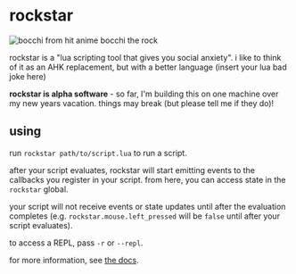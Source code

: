 # rockstar

![bocchi from hit anime bocchi the rock](https://cdn.discordapp.com/attachments/546437828767121424/1057030115269283860/image.png)

rockstar is a "lua scripting tool that gives you social anxiety". i like to think of it as an AHK replacement, but with a better language (insert your lua bad joke here)

**rockstar is alpha software** - so far, I'm building this on one machine over my new years vacation. things may break (but please tell me if they do)!

## using

run `rockstar path/to/script.lua` to run a script.

after your script evaluates, rockstar will start emitting events to the callbacks you register in your script. from here, you can access state in the `rockstar` global.

your script will not receive events or state updates until after the evaluation completes (e.g. `rockstar.mouse.left_pressed` will be `false` until after your script evaluates).

to access a REPL, pass `-r` or `--repl`.

for more information, see [the docs](DOCS.md).
